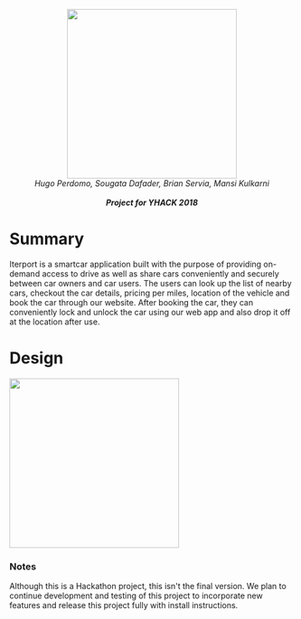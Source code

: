 <p align="center"><img src="https://github.com/b5er/ryd_share_server/blob/master/Images/logo-1.jpg" height="300"><br><i> Hugo Perdomo, Sougata Dafader, Brian Servia, Mansi Kulkarni <br><br><b>Project for YHACK 2018</b></i></align>

# Summary
Iterport is a smartcar application built with the purpose of providing on-demand access to drive as well as share cars conveniently and securely between car owners and car users. The users can look up the list of nearby cars, checkout the car details, pricing per miles, location of the vehicle and book the car through our website.  After booking the car, they can conveniently lock and unlock the car using our web app and also drop it off at the location after use.

# Design
<p align="left"><img src="https://github.com/b5er/ryd_share_server/blob/master/Images/Design.png" height="300"><br></align>

### Notes
Although this is a Hackathon project, this isn't the final version. We plan to continue development and testing of this project to incorporate new features and release this project fully with install instructions. 